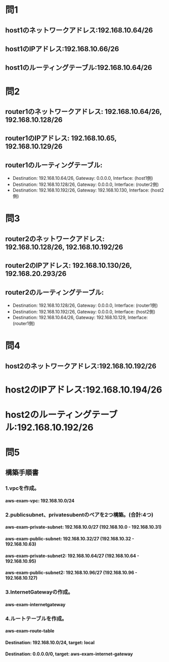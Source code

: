 # 問1
## host1のネットワークアドレス:192.168.10.64/26
## host1のIPアドレス:192.168.10.66/26
## host1のルーティングテーブル:192.168.10.64/26
# 問2
## router1のネットワークアドレス: 192.168.10.64/26, 192.168.10.128/26
## router1のIPアドレス: 192.168.10.65, 192.168.10.129/26
## router1のルーティングテーブル:
- Destination: 192.168.10.64/26, Gateway: 0.0.0.0, Interface: (host1側)
- Destination: 192.168.10.128/26, Gateway: 0.0.0.0, Interface: (router2側) 
- Destination: 192.168.10.192/26, Gateway: 192.168.10.130, Interface: (host2側)
# 問3
## router2のネットワークアドレス: 192.168.10.128/26, 192.168.10.192/26
## router2のIPアドレス: 192.168.10.130/26, 192.168.20.293/26
## router2のルーティングテーブル:
- Destination: 192.168.10.128/26, Gateway: 0.0.0.0, Interface: (router1側)
- Destination: 192.168.10.192/26, Gateway: 0.0.0.0, Interface: (host2側)
- Destination: 192.168.10.64/26, Gateway: 192.168.10.129, Interface: (router1側)
# 問4
## host2のネットワークアドレス:192.168.10.192/26
# host2のIPアドレス:192.168.10.194/26
# host2のルーティングテーブル:192.168.10.192/26
# 問5
## 構築手順書
### 1.vpcを作成。
#### aws-exam-vpc: 192.168.10.0/24
### 2.publicsubnet、privatesubentのペアを2つ構築。(合計:4つ)
#### aws-exam-private-subnet: 192.168.10.0/27 (192.168.10.0 - 192.168.10.31)
#### aws-exam-public-subnet: 192.168.10.32/27 (192.168.10.32 - 192.168.10.63)
#### aws-exam-private-subnet2: 192.168.10.64/27 (192.168.10.64 - 192.168.10.95)
#### aws-exam-public-subnet2: 192.168.10.96/27 (192.168.10.96 - 192.168.10.127)
### 3.InternetGatewayの作成。
#### aws-exam-internetgateway

### 4.ルートテーブルを作成。
#### aws-exam-route-table
#### Destination: 192.168.10.0/24, target: local
#### Destination: 0.0.0.0/0, target: aws-exam-internet-gateway
